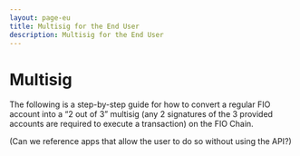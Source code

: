 ```yaml
---
layout: page-eu
title: Multisig for the End User
description: Multisig for the End User
---
```

# Multisig

The following is a step-by-step guide for how to convert a regular FIO account into a “2 out of 3” multisig (any 2 signatures of the 3 provided accounts are required to execute a transaction) on the FIO Chain. 

(Can we reference apps that allow the user to do so without using the API?)